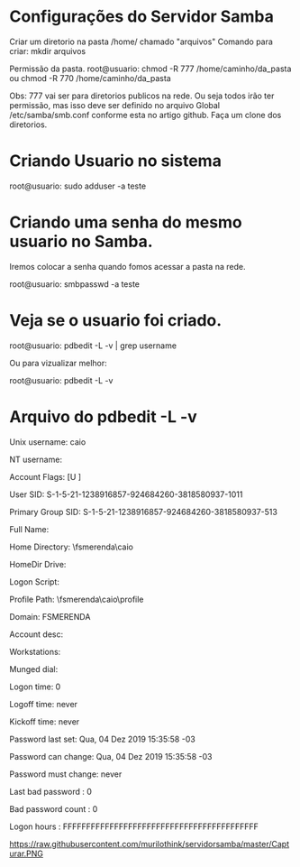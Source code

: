 # Configurações do Servidor Samba


Criar um diretorio na pasta /home/ chamado "arquivos" 
  Comando para criar: mkdir arquivos
  
Permissão da pasta.
root@usuario: chmod -R 777 /home/caminho/da_pasta ou chmod -R 770 /home/caminho/da_pasta
 
Obs: 777 vai ser para diretorios publicos na rede. Ou seja todos irão ter permissão, mas isso deve ser definido no arquivo Global /etc/samba/smb.conf conforme esta no artigo github. Faça um clone dos diretorios.

# Criando Usuario no sistema
root@usuario: sudo adduser -a teste

# Criando uma senha do mesmo usuario no Samba. 

Iremos colocar a senha quando fomos acessar a pasta na rede.

root@usuario: smbpasswd -a teste

# Veja se o usuario foi criado.

root@usuario: pdbedit -L -v | grep username

Ou para vizualizar melhor:  

root@usuario: pdbedit -L -v  


# Arquivo do pdbedit -L -v 


Unix username:        caio

NT username:

Account Flags:        [U          ]

User SID:             S-1-5-21-1238916857-924684260-3818580937-1011

Primary Group SID:    S-1-5-21-1238916857-924684260-3818580937-513 

Full Name:

Home Directory:       \\fsmerenda\caio

HomeDir Drive:

Logon Script:

Profile Path:         \\fsmerenda\caio\profile

Domain:               FSMERENDA

Account desc:

Workstations:

Munged dial:

Logon time:           0

Logoff time:          never

Kickoff time:         never

Password last set:    Qua, 04 Dez 2019 15:35:58 -03

Password can change:  Qua, 04 Dez 2019 15:35:58 -03

Password must change: never

Last bad password   : 0

Bad password count  : 0

Logon hours         : FFFFFFFFFFFFFFFFFFFFFFFFFFFFFFFFFFFFFFFFFF


https://raw.githubusercontent.com/murilothink/servidorsamba/master/Capturar.PNG
